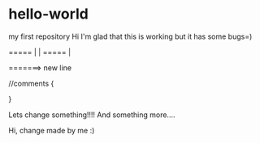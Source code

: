 # hello-world
my first repository
Hi I'm glad that this is working but it has some bugs=)


===== |
       |
===== |

=======>
new line

//comments
{

}

Lets change something!!!!
And something more....









Hi, change made by me :)